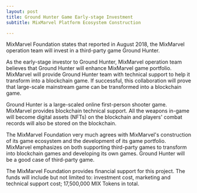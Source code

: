 ```yaml
---
layout: post
title: Ground Hunter Game Early-stage Investment
subtitle: MixMarvel Platform Ecosystem Construction 

---
```


MixMarvel Foundation states that reported in August 2018, the MixMarvel operation team will invest in a third-party game Ground Hunter.

As the early-stage investor to Ground Hunter, MixMarvel operation team believes that Ground Hunter will enhance MixMarvel game portfolio. MixMarvel will provide Ground Hunter team with technical support to help it transform into a blockchain game. If successful, this collaboration will prove that large-scale mainstream game can be transformed into a blockchain game. 

Ground Hunter is a large-scaled online first-person shooter game. MixMarvel provides blockchain technical support. All the weapons in-game will become digital assets (NFTs) on the blockchain and players' combat records will also be stored on the blockchain. 

The MixMarvel Foundation very much agrees with MixMarvel's construction of its game ecosystem and the development of its game portfolio. MixMarvel emphasizes on both supporting third-party games to transform into blockchain games and developing its own games. Ground Hunter will be a good case of third-party game.  

The MixMarvel Foundation provides financial support for this project. The funds will include but not limited to: investment cost, marketing and technical support cost; 17,500,000 MIX Tokens in total. 

